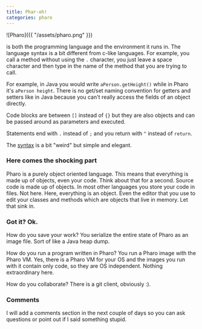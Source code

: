 ```yaml
---
title: Phar-oh!
categories: pharo
---
```

![Pharo]({{ "/assets/pharo.png" }})

is both the programming language and the environment it runs in. The language syntax is a bit different from c-like languages. For example, you call a method without using the `.` character, you just leave a space character and then type in the name of the method that you are trying to call.

For example, in Java you would write `aPerson.getHeight()` while in Pharo it's `aPerson height`. There is no get/set naming convention for getters and setters like in Java because you can't really access the fields of an object directly.

Code blocks are between `[]` instead of `{}` but they are also objects and can be passed around as parameters and executed.

Statements end with `.` instead of `;` and you return with `^` instead of `return`.

The [syntax]('https://ci.inria.fr/pharo-contribution/job/UpdatedPharoByExample/lastSuccessfulBuild/artifact/book-result/SyntaxNutshell/SyntaxNutshell.html') is a bit "weird" but simple and elegant.

### Here comes the shocking part
Pharo is a purely object oriented language. This means that everything is made up of objects, even your code. Think about that for a second. Source code is made up of objects. In most other languages you store your code in files. Not here. Here, everything is an object. Even the editor that you use to edit your classes and methods which are objects that live in memory. Let that sink in.
### Got it? Ok.
How do you save your work? You serialize the entire state of Pharo as an image file. Sort of like a Java heap dump.

How do you run a program written in Pharo? You run a Pharo image with the Pharo VM. Yes, there is a Pharo VM for your OS and the images you run with it contain only code, so they are OS independent. Nothing extraordinary here.

How do you collaborate? There is a git client, obviously :).
### Comments
I will add a comments section in the next couple of days so you can ask questions or point out if I said something stupid.
